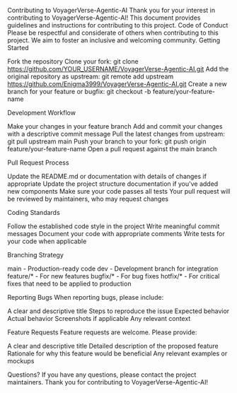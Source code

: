 Contributing to VoyagerVerse-Agentic-AI
Thank you for your interest in contributing to VoyagerVerse-Agentic-AI! This document provides guidelines and instructions for contributing to this project.
Code of Conduct
Please be respectful and considerate of others when contributing to this project. We aim to foster an inclusive and welcoming community.
Getting Started

Fork the repository
Clone your fork: git clone https://github.com/YOUR_USERNAME/VoyagerVerse-Agentic-AI.git
Add the original repository as upstream: git remote add upstream https://github.com/Enigma3999/VoyagerVerse-Agentic-AI.git
Create a new branch for your feature or bugfix: git checkout -b feature/your-feature-name

Development Workflow

Make your changes in your feature branch
Add and commit your changes with a descriptive commit message
Pull the latest changes from upstream: git pull upstream main
Push your branch to your fork: git push origin feature/your-feature-name
Open a pull request against the main branch

Pull Request Process

Update the README.md or documentation with details of changes if appropriate
Update the project structure documentation if you've added new components
Make sure your code passes all tests
Your pull request will be reviewed by maintainers, who may request changes

Coding Standards

Follow the established code style in the project
Write meaningful commit messages
Document your code with appropriate comments
Write tests for your code when applicable

Branching Strategy

main - Production-ready code
dev - Development branch for integration
feature/* - For new features
bugfix/* - For bug fixes
hotfix/* - For critical fixes that need to be applied to production

Reporting Bugs
When reporting bugs, please include:

A clear and descriptive title
Steps to reproduce the issue
Expected behavior
Actual behavior
Screenshots if applicable
Any relevant context

Feature Requests
Feature requests are welcome. Please provide:

A clear and descriptive title
Detailed description of the proposed feature
Rationale for why this feature would be beneficial
Any relevant examples or mockups

Questions?
If you have any questions, please contact the project maintainers.
Thank you for contributing to VoyagerVerse-Agentic-AI!
